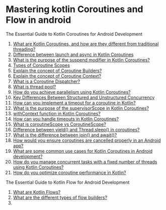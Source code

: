 # Mastering kotlin Coroutines and Flow in android
The Essential Guide to Kotlin Coroutines for Android Development

1. [What are Kotlin Coroutines, and how are they different from traditional threading?](/Coroutines/question01.txt)
2. [Difference between launch and async in Kotlin Coroutines](/Coroutines/question02.txt)
3. [What is the purpose of the suspend modifier in Kotlin Coroutines?](/Coroutines/question03.txt)
4. [Types of Coroutine Scopes](/Coroutines/question04.txt)
5. [Explain the concept of Coroutine Builders?](/Coroutines/question05.txt)
6. [Explain the concept of Coroutine Context?](/Coroutines/question06.txt)
7. [What is a Coroutine Dispatcher?](/Coroutines/question07.txt)
8. [What is thread pool?](/Coroutines/question08.txt)
9. [How do you achieve parallelism using Kotlin Coroutines?](/Coroutines/question09.txt)
10. [Key Differences Between Structured and Unstructured Concurrency](/Coroutines/question10.txt)
11. [How can you implement a timeout for a coroutine in Kotlin?](/Coroutines/question11.txt)
12. [What is the purpose of the supervisorScope in Kotlin Coroutines?](/Coroutines/question12.txt)
13. [withContext function in Kotlin Coroutines?](/Coroutines/question13.txt)
14. [How can you handle timeouts in Kotlin Coroutines?](/Coroutines/question14.txt)
15. [What is coroutineScope vs CoroutineScope?](/Coroutines/question15.txt)
16. [Difference between yield() and Thread.sleep() in coroutines?](/Coroutines/question16.txt)
17. [What is the difference between join() and await()?](/Coroutines/question17.txt)
18. [How would you ensure coroutines are cancelled properly in an Android app?](/Coroutines/question18.txt)
19. [What are some common use cases for Kotlin Coroutines in Android development?](/Coroutines/question19.txt)
20. [How do you manage concurrent tasks with a fixed number of threads using Kotlin Coroutines?](/Coroutines/question20.txt)
21. [How do you optimize coroutine performance in Kotlin?](question21.txt)

The Essential Guide to Kotlin Flow for Android Development
1. [What are Kotlin Flows?](/Flows/question01.txt)
2. [What are the different types of flow builders?](/Flows/question02.txt)
3. 
